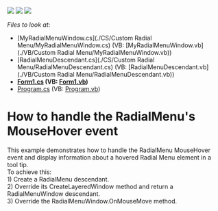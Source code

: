 <!-- default badges list -->
![](https://img.shields.io/endpoint?url=https://codecentral.devexpress.com/api/v1/VersionRange/128616946/14.1.3%2B)
[![](https://img.shields.io/badge/Open_in_DevExpress_Support_Center-FF7200?style=flat-square&logo=DevExpress&logoColor=white)](https://supportcenter.devexpress.com/ticket/details/T191124)
[![](https://img.shields.io/badge/📖_How_to_use_DevExpress_Examples-e9f6fc?style=flat-square)](https://docs.devexpress.com/GeneralInformation/403183)
<!-- default badges end -->
<!-- default file list -->
*Files to look at*:

* [MyRadialMenuWindow.cs](./CS/Custom Radial Menu/MyRadialMenuWindow.cs) (VB: [MyRadialMenuWindow.vb](./VB/Custom Radial Menu/MyRadialMenuWindow.vb))
* [RadialMenuDescendant.cs](./CS/Custom Radial Menu/RadialMenuDescendant.cs) (VB: [RadialMenuDescendant.vb](./VB/Custom Radial Menu/RadialMenuDescendant.vb))
* **[Form1.cs](./CS/Form1.cs) (VB: [Form1.vb](./VB/Form1.vb))**
* [Program.cs](./CS/Program.cs) (VB: [Program.vb](./VB/Program.vb))
<!-- default file list end -->
# How to handle the RadialMenu's MouseHover event 


This example demonstrates how to handle the RadialMenu MouseHover event and display information about a hovered Radial Menu element in a tool tip.<br />To achieve this:<br />1) Create a RadialMenu descendant.<br />2) Override its CreateLayeredWindow method and return a RadialMenuWindow descendant.<br />3) Override the RadialMenuWindow.OnMouseMove method.

<br/>


